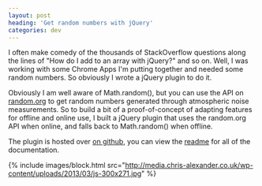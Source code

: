 ```yaml
---
layout: post
heading: 'Get random numbers with jQuery'
categories: dev
---
```


I often make comedy of the thousands of StackOverflow questions along the lines of "How do I add to an array with jQuery?" and so on. Well, I was working with some Chrome Apps I'm putting together and needed some random numbers. So obviously I wrote a jQuery plugin to do it.

Obviously I am well aware of Math.random(), but you can use the API on [random.org](http://random.org) to get random numbers generated through atmospheric noise measurements. So to build a bit of a proof-of-concept of adapting features for offline and online use, I built a jQuery plugin that uses the random.org API when online, and falls back to Math.random() when offline.

The plugin is hosted over [on github](https://github.com/chrisalexander/random.jquery.js), you can view the [readme](https://github.com/chrisalexander/random.jquery.js/blob/master/README.md) for all of the documentation.

{% include images/block.html src="http://media.chris-alexander.co.uk/wp-content/uploads/2013/03/js-300x271.jpg" %}